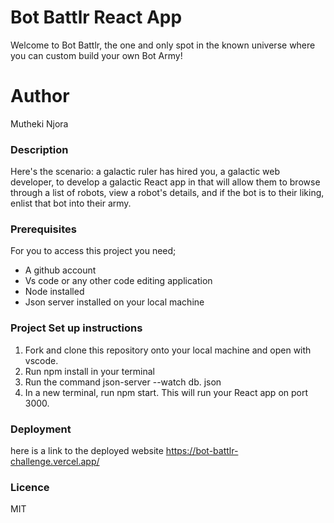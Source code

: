 # Bot Battlr React App

Welcome to Bot Battlr, the one and only spot in the known universe where you can custom build your own Bot Army!


# Author

Mutheki Njora

### Description
Here's the scenario: a galactic ruler has hired you, a galactic web developer, to develop a galactic React app in that will allow them to browse through a list of robots, view a robot's details, and if the bot is to their liking, enlist that bot into their army.




### Prerequisites
For you to access this project you need;

* A github account
* Vs code or any other code editing application
* Node installed
* Json server installed on your local machine


### Project Set up instructions
1. Fork and clone this repository onto your local machine and open  with vscode.
2. Run npm install in your terminal
3. Run the command json-server --watch db. json
4. In a new terminal, run npm start. This will run your React app on port 3000.

### Deployment
here is a link to the deployed website
https://bot-battlr-challenge.vercel.app/
### Licence
MIT
